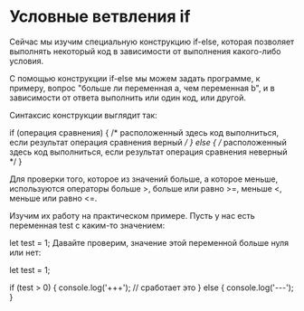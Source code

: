 # Условные ветвления if

Сейчас мы изучим специальную конструкцию if-else, которая позволяет выполнять некоторый код в зависимости от выполнения какого-либо условия.

С помощью конструкции if-else мы можем задать программе, к примеру, вопрос "больше ли переменная a, чем переменная b", и в зависимости от ответа выполнить или один код, или другой.

Синтаксис конструкции выглядит так:

if (операция сравнения) {
	/*
		расположенный здесь код выполниться,
		если результат операция сравнения верный
	*/
} else {
	/*
		расположенный здесь код выполниться,
		если результат операция сравнения неверный
	*/
}


Для проверки того, которое из значений больше, а которое меньше, используются операторы больше >, больше или равно >=, меньше <, меньше или равно <=.

Изучим их работу на практическом примере. Пусть у нас есть переменная test с каким-то значением:

let test = 1;
Давайте проверим, значение этой переменной больше нуля или нет:

let test = 1;

if (test > 0) {
	console.log('+++'); // сработает это
} else {
	console.log('---');
}
